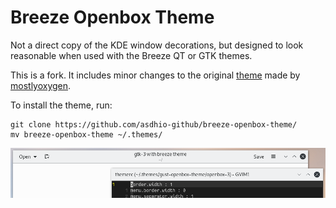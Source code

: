 # Breeze Openbox Theme

Not a direct copy of the KDE window decorations, but designed to look
reasonable when used with the Breeze QT or GTK themes. 

This is a fork. It includes minor changes to the original [theme](https://github.com/mostlyoxygen/gust-openbox-theme) made by [mostlyoxygen](https://github.com/mostlyoxygen).

To install the theme, run:

```
git clone https://github.com/asdhio-github/breeze-openbox-theme/
mv breeze-openbox-theme ~/.themes/
```

![Screenshot](screenshot.png)
